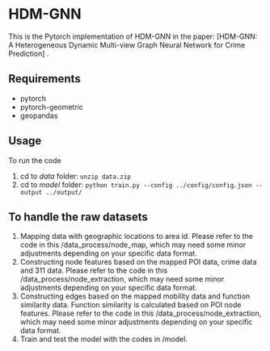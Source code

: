 # HDM-GNN
This is the Pytorch implementation of HDM-GNN in the paper: [HDM-GNN: A Heterogeneous Dynamic Multi-view Graph Neural Network for Crime Prediction] .

## Requirements
- pytorch
- pytorch-geometric
- geopandas

## Usage
To run the code
1. cd to *data* folder:
`unzip data.zip`
2. cd to *model* folder:
`python train.py --config ../config/config.json --output ../output/`

## To handle the raw datasets

1. Mapping data with geographic locations to area id. Please refer to the code in this /data_process/node_map, which may need some minor adjustments depending on your specific data format.
2. Constructing node features based on the mapped POI data, crime data and 311 data. Please refer to the code in this /data_process/node_extraction, which may need some minor adjustments depending on your specific data format.
3. Constructing edges based on the mapped mobility data and function similarity data. Function similarity is calculated based on POI node features. Please refer to the code in this /data_process/node_extraction, which may need some minor adjustments depending on your specific data format.
4. Train and test the model with the codes in /model.

